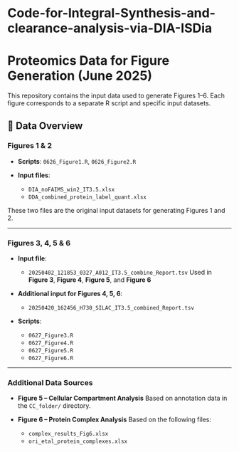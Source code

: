 # Code-for-Integral-Synthesis-and-clearance-analysis-via-DIA-ISDia


# Proteomics Data for Figure Generation (June 2025)

This repository contains the input data used to generate Figures 1–6. Each figure corresponds to a separate R script and specific input datasets.

## 📂 Data Overview

### Figures 1 & 2

* **Scripts**:
  `0626_Figure1.R`, `0626_Figure2.R`
* **Input files**:

  * `DIA_noFAIMS_win2_IT3.5.xlsx`
  * `DDA_combined_protein_label_quant.xlsx`

These two files are the original input datasets for generating Figures 1 and 2.

---

### Figures 3, 4, 5 & 6

* **Input file**:

  * `20250402_121853_0327_A012_IT3.5_combine_Report.tsv`
    Used in **Figure 3**, **Figure 4**, **Figure 5**, and **Figure 6**

* **Additional input for Figures 4, 5, 6**:

  * `20250420_162456_H730_SILAC_IT3.5_combined_Report.tsv`

* **Scripts**:

  * `0627_Figure3.R`
  * `0627_Figure4.R`
  * `0627_Figure5.R`
  * `0627_Figure6.R`

---

### Additional Data Sources

* **Figure 5 – Cellular Compartment Analysis**
  Based on annotation data in the `CC_folder/` directory.

* **Figure 6 – Protein Complex Analysis**
  Based on the following files:

  * `complex_results_Fig6.xlsx`
  * `ori_etal_protein_complexes.xlsx`

